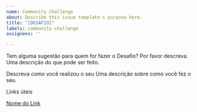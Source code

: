 ```yaml
---
name: Community Challenge
about: Describe this issue template's purpose here.
title: "[DESAFIO]"
labels: community challenge
assignees: ''

---
```


Tem alguma sugestão para quem for fazer o Desafio? Por favor descreva.
Uma descrição do que pode ser feito.

Descreva como você realizou o seu
Uma descrição sobre como você fez o seu.

Links úteis

[Nome do Link](URL)
